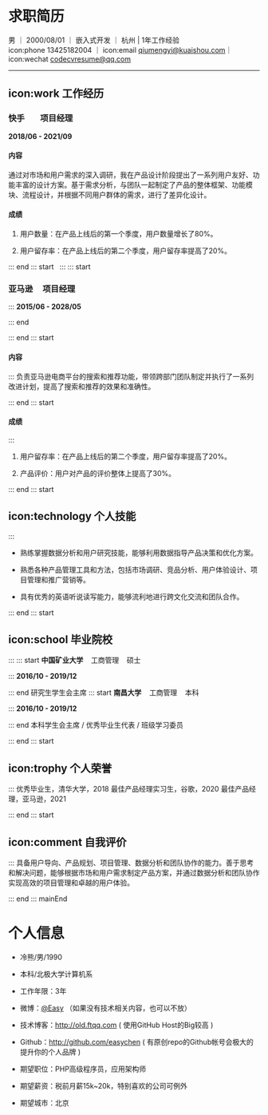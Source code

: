 
# 求职简历
男 ｜ 2000/08/01 ｜ 嵌入式开发 ｜ 杭州 | 1年工作经验
icon:phone 13425182004 ｜ icon:email qiumengyi@kuaishou.com｜ icon:wechat codecvresume@qq.com

* * *


## icon:work 工作经历

### 快手        项目经理

**2018/06 - 2021/09**

#### 内容

通过对市场和用户需求的深入调研，我在产品设计阶段提出了一系列用户友好、功能丰富的设计方案。基于需求分析，与团队一起制定了产品的整体框架、功能模块、流程设计，并根据不同用户群体的需求，进行了差异化设计。


#### 成绩


1. 用户数量：在产品上线后的第一个季度，用户数量增长了80%。

2. 用户留存率：在产品上线后的第二个季度，用户留存率提高了20%。


::: end
::: start
&nbsp;
:::
::: start
### 亚马逊     项目经理

:::
**2015/06 - 2028/05**

::: end

::: end
::: start
#### 内容

:::
负责亚马逊电商平台的搜索和推荐功能，带领跨部门团队制定并执行了一系列改进计划，提高了搜索和推荐的效果和准确性。

::: end
::: start
#### 成绩

:::
1. 用户留存率：在产品上线后的第二个季度，用户留存率提高了20%。

2. 产品评价：用户对产品的评价整体上提高了30%。


::: end
::: start
## icon:technology 个人技能

:::
- 熟练掌握数据分析和用户研究技能，能够利用数据指导产品决策和优化方案。

- 熟悉各种产品管理工具和方法，包括市场调研、竞品分析、用户体验设计、项目管理和推广营销等。

- 具有优秀的英语听说读写能力，能够流利地进行跨文化交流和团队合作。


::: end
::: start
## icon:school 毕业院校

:::
::: start
**中国矿业大学**    工商管理    硕士

:::
**2016/10 - 2019/12**

::: end
研究生学生会主席
::: start
**南昌大学**    工商管理    本科

:::
**2016/10 - 2019/12**

::: end
本科学生会主席 / 优秀毕业生代表 / 班级学习委员

::: end
::: start
## icon:trophy 个人荣誉

:::
优秀毕业生，清华大学，2018
最佳产品经理实习生，谷歌，2020
最佳产品经理，亚马逊，2021

::: end
::: start
## icon:comment 自我评价

:::
具备用户导向、产品规划、项目管理、数据分析和团队协作的能力。善于思考和解决问题，能够根据市场和用户需求制定产品方案，并通过数据分析和团队协作实现高效的项目管理和卓越的用户体验。

::: end
::: mainEnd
# 个人信息

 - 冷熊/男/1990 
 - 本科/北极大学计算机系 
 - 工作年限：3年
 - 微博：[@Easy](http://weibo.com/easy) （如果没有技术相关内容，也可以不放）
 - 技术博客：http://old.ftqq.com ( 使用GitHub Host的Big较高  )
 - Github：http://github.com/easychen ( 有原创repo的Github帐号会极大的提升你的个人品牌  )

 - 期望职位：PHP高级程序员，应用架构师
 - 期望薪资：税前月薪15k~20k，特别喜欢的公司可例外
 - 期望城市：北京


